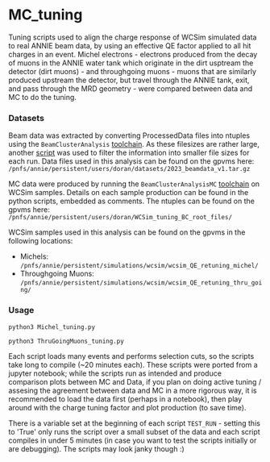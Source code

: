 # MC_tuning
Tuning scripts used to align the charge response of WCSim simulated data to real ANNIE beam data, by using an effective QE factor applied to all hit charges in an event. Michel electrons - electrons produced from the decay of muons in the ANNIE water tank which originate in the dirt usptream the detector (dirt muons) - and throughgoing muons - muons that are similarly produced upstream the detector, but travel through the ANNIE tank, exit, and pass through the MRD geometry - were compared between data and MC to do the tuning.

### Datasets

Beam data was extracted by converting ProcessedData files into ntuples using the `BeamClusterAnalysis` [toolchain](https://github.com/ANNIEsoft/ToolAnalysis/tree/Application/configfiles/BeamClusterAnalysis). As these filesizes are rather large, another [script](https://github.com/S81D/BeamCluster_extract) was used to filter the information into smaller file sizes for each run. Data files used in this analysis can be found on the gpvms here: `/pnfs/annie/persistent/users/doran/datasets/2023_beamdata_v1.tar.gz`

MC data were produced by running the `BeamClusterAnalysisMC` [toolchain](https://github.com/ANNIEsoft/ToolAnalysis/tree/Application/configfiles/BeamClusterAnalysisMC) on WCSim samples. Details on each sample production can be found in the python scripts, embedded as comments. The ntuples can be found on the gpvms here: `/pnfs/annie/persistent/users/doran/WCSim_tuning_BC_root_files/`

WCSim samples used in this analysis can be found on the gpvms in the following locations:
- Michels: `/pnfs/annie/persistent/simulations/wcsim/wcsim_QE_retuning_michel/`
- Throughgoing Muons: `/pnfs/annie/persistent/simulations/wcsim/wcsim_QE_retuning_thru_going/`

### Usage
`python3 Michel_tuning.py`

`python3 ThruGoingMuons_tuning.py`

Each script loads many events and performs selection cuts, so the scripts take long to compile (~20 minutes each). These scripts were ported from a jupyter notebook; while the scripts run as intended and produce comparison plots between MC and Data, if you plan on doing active tuning / assesing the agreement between data and MC in a more rigorous way, it is recommended to load the data first (perhaps in a notebook), then play around with the charge tuning factor and plot production (to save time).

There is a variable set at the beginning of each script `TEST_RUN` - setting this to 'True' only runs the script over a small subset of the data and each script compiles in under 5 minutes (in case you want to test the scripts initially or are debugging). The scripts may look janky though :) 
